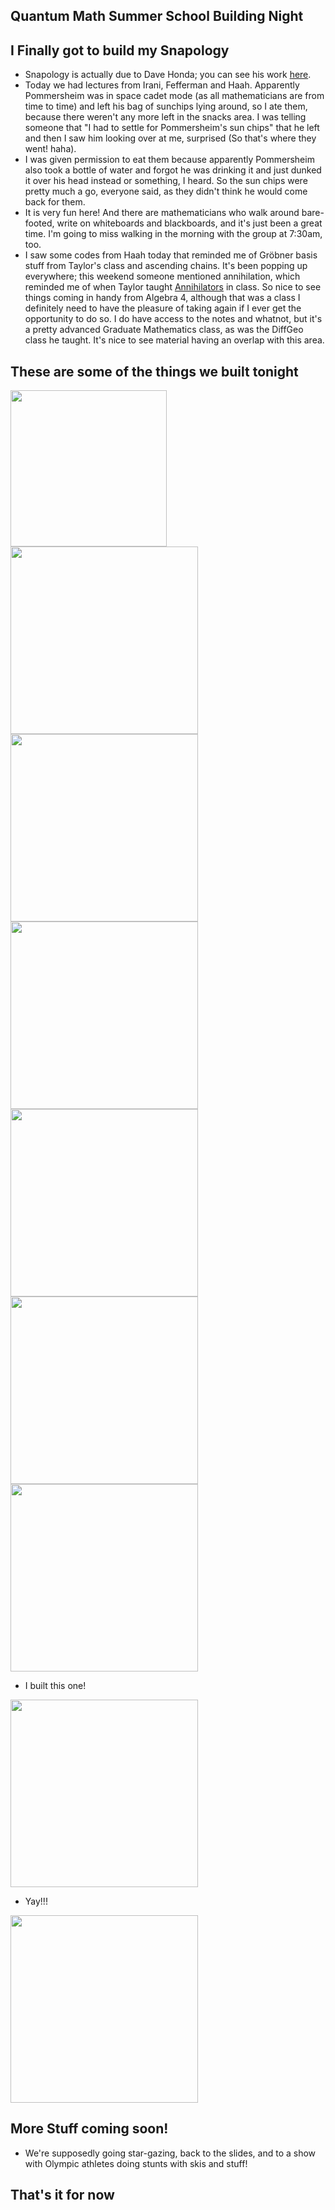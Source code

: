 ## Quantum Math Summer School Building Night

## I Finally got to build my Snapology
- Snapology is actually due to Dave Honda; you can see his work [here](http://snaporigami.weebly.com/).
- Today we had lectures from Irani, Fefferman and Haah. Apparently Pommersheim was in space cadet mode (as all mathematicians are
from time to time) and left his bag of sunchips lying around,
so I ate them, because there weren't any more left in the snacks area. I was telling someone that "I had to settle for Pommersheim's sun chips" that
he left and then I saw him looking over at me, surprised (So that's where they went! haha).
- I was given permission to eat them because apparently Pommersheim also took a bottle of water and forgot he was drinking it and just dunked it
over his head instead or something, I heard. So the sun chips were pretty much a go, everyone said, as they didn't think he would come back for
them.
- It is very fun here! And there are mathematicians who walk around bare-footed, write on
whiteboards and blackboards, and it's just been a great time. I'm going to miss walking in the morning with the group at 7:30am, too.
- I saw some codes from Haah today that reminded me of Gröbner basis stuff from Taylor's class and
ascending chains. It's been popping up everywhere; this
weekend someone mentioned annihilation, which reminded me of when Taylor taught [Annihilators](https://en.wikipedia.org/wiki/Annihilator_(ring_theory))
in class. So nice to see things coming in handy from Algebra 4, although that was a class I definitely need to have the pleasure of taking again
if I ever get the opportunity to do so. I do have access to the notes and whatnot, but it's a pretty advanced Graduate Mathematics class, as was
the DiffGeo class he taught. It's nice to see material having an overlap with this area.

## These are some of the things we built tonight

<img src="/images1/quantumsummer237/quantum1.png" width="250">

<img src="/images1/quantumsummer237/quantum2.png" width="300">

<img src="/images1/quantumsummer237/quantum3.png" width="300">

<img src="/images1/quantumsummer237/quantum4.png" width="300">

<img src="/images1/quantumsummer237/quantum5.png" width="300">

<img src="/images1/quantumsummer237/quantum6.png" width="300">

<img src="/images1/quantumsummer237/quantum7.png" width="300">

- I built this one!

<img src="/images1/quantumsummer237/quantum8.png" width="300">

- Yay!!!

<img src="/images1/quantumsummer237/quantum9.png" width="300">

## More Stuff coming soon!

- We're supposedly going star-gazing, back to the slides, and to a show with Olympic athletes doing stunts with skis and stuff!


## That's it for now
